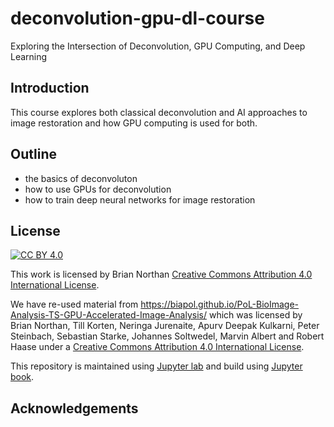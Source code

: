 # deconvolution-gpu-dl-course

Exploring the Intersection of Deconvolution, GPU Computing, and Deep Learning

## Introduction

This course explores both classical deconvolution and AI approaches to image restoration and how GPU computing is used for both. 

## Outline

* the basics of deconvoluton 
* how to use GPUs for deconvolution
* how to train deep neural networks for image restoration

## License

[![CC BY 4.0][cc-by-shield]][cc-by]

This work is licensed by Brian Northan
[Creative Commons Attribution 4.0 International License][cc-by].

We have re-used material from  https://biapol.github.io/PoL-BioImage-Analysis-TS-GPU-Accelerated-Image-Analysis/ which was licensed by Brian Northan, Till Korten, Neringa Jurenaite, Apurv Deepak Kulkarni, Peter Steinbach, Sebastian Starke, Johannes Soltwedel, Marvin Albert and Robert Haase under a
[Creative Commons Attribution 4.0 International License][cc-by].

[cc-by]: http://creativecommons.org/licenses/by/4.0/
[cc-by-image]: https://i.creativecommons.org/l/by/4.0/88x31.png
[cc-by-shield]: https://img.shields.io/badge/License-CC%20BY%204.0-lightgrey.svg

This repository is maintained using [Jupyter lab](https://jupyterlab.readthedocs.io/en/stable/) and build using [Jupyter book](https://jupyterbook.org/intro.html).

## Acknowledgements
